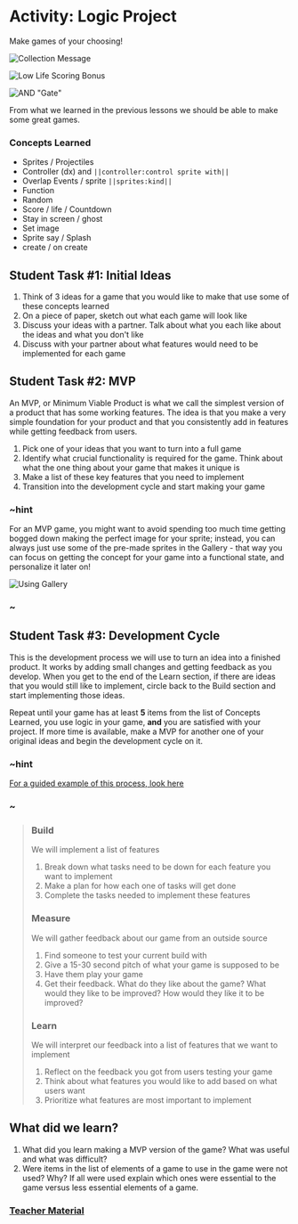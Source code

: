 # Activity: Logic Project

Make games of your choosing!

![Collection Message](/static/courses/advanced-blocks/logic/collection-message.gif)

![Low Life Scoring Bonus](/static/courses/advanced-blocks/logic/scoring-bonus.gif)

![AND "Gate"](/static/courses/advanced-blocks/logic/and-gate.gif)

From what we learned in the previous lessons we should be able to make some great games.

### Concepts Learned
* Sprites / Projectiles
* Controller (dx) and ``||controller:control sprite with||``
* Overlap Events / sprite ``||sprites:kind||``
* Function
* Random
* Score / life / Countdown
* Stay in screen / ghost
* Set image
* Sprite say / Splash
* create / on create

## Student Task #1: Initial Ideas
1. Think of 3 ideas for a game that you would like to make that use some of these concepts learned
2. On a piece of paper, sketch out what each game will look like
3. Discuss your ideas with a partner. Talk about what you each like about the ideas and what you don't like
4. Discuss with your partner about what features would need to be implemented for each game


## Student Task #2: MVP
An MVP, or Minimum Viable Product is what we call the simplest version of a product that has some working features. The idea is that you make a very simple foundation for your product and that you consistently add in features while getting feedback from users.

1. Pick one of your ideas that you want to turn into a full game
2. Identify what crucial functionality is required for the game. Think about what the one thing about your game that makes it unique is
3. Make a list of these key features that you need to implement
4. Transition into the development cycle and start making your game

### ~hint

For an MVP game, you might want to avoid spending too much time getting bogged down making the perfect image for your sprite; instead, you can always just use some of the pre-made sprites in the Gallery - that way you can focus on getting the concept for your game into a functional state, and personalize it later on!

![Using Gallery](/static/courses/advanced-blocks/motion-and-events/image-gallery.gif)

### ~

## Student Task #3: Development Cycle

This is the development process we will use to turn an idea into a finished product. It works by adding small changes and getting feedback as you develop. When you get to the end of the Learn section, if there are ideas that you would still like to implement, circle back to the Build section and start implementing those ideas.

Repeat until your game has at least **5** items from the list of Concepts Learned, you use logic in your game, **and** you are satisfied with your project. If more time is available, make a MVP for another one of your original ideas and begin the development cycle on it.

### ~hint

[For a guided example of this process, look here](/courses/advanced-blocks/example-project-process)
### ~

> ### Build
> We will implement a list of features
> 1. Break down what tasks need to be down for each feature you want to implement
> 2. Make a plan for how each one of tasks will get done
> 3. Complete the tasks needed to implement these features
>
>
> ### Measure
> We will gather feedback about our game from an outside source
> 1. Find someone to test your current build with
> 2. Give a 15-30 second pitch of what your game is supposed to be
> 3. Have them play your game
> 4. Get their feedback. What do they like about the game? What would they like to be improved? How would they like it to be improved?
>
>
> ### Learn
> We will interpret our feedback into a list of features that we want to implement
> 1. Reflect on the feedback you got from users testing your game
> 2. Think about what features you would like to add based on what users want
> 3. Prioritize what features are most important to implement

## What did we learn?

1. What did you learn making a MVP version of the game? What was useful and what was difficult?
2. Were items in the list of elements of a game to use in the game were not used? Why? If all were used explain which ones were essential to the game versus less essential elements of a game.

### [Teacher Material](/courses/advanced-blocks/about/teachers)